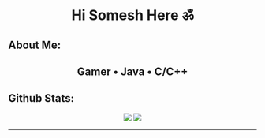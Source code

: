 <h1 align="center"> Hi Somesh Here ॐ</h1>
<!-- <img src="https://emoji.slack-edge.com/T0172CCPGUW/party-blob/d7253707fa13e9ee.gif" width="30"/> 
<p align="center"> 
  Visitors count<br>
  <img src="https://profile-counter.glitch.me/someshcr7/count.svg" />
</p>
-->

## **About Me:**
<h2 align = "center"> Gamer • Java • C/C++ </h2>

<!--
## **Github Streak:**
<p align = "center">
  <img src = "https://github-readme-streak-stats.herokuapp.com/?user=someshcr7&line_height=40&theme=default">
</p>

-->

## **Github Stats:**

<p align="center">
  
  <img src="https://github-readme-stats.vercel.app/api?username=someshcr7&hide=stars&show_icons=true&line_height=48&theme=default">
  <img src="https://github-readme-stats.vercel.app/api/top-langs/?username=someshcr7&count_private=true&line_height=40&theme=default">

</p>

---
